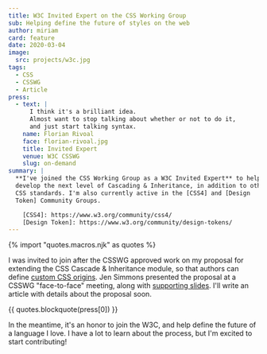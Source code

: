 ```yaml
---
title: W3C Invited Expert on the CSS Working Group
sub: Helping define the future of styles on the web
author: miriam
card: feature
date: 2020-03-04
image:
  src: projects/w3c.jpg
tags:
  - CSS
  - CSSWG
  - Article
press:
  - text: |
      I think it's a brilliant idea.
      Almost want to stop talking about whether or not to do it,
      and just start talking syntax.
    name: Florian Rivoal
    face: florian-rivoal.jpg
    title: Invited Expert
    venue: W3C CSSWG
    slug: on-demand
summary: |
  **I've joined the CSS Working Group as a W3C Invited Expert** to help to
  develop the next level of Cascading & Inheritance, in addition to other
  CSS standards. I'm also currently active in the [CSS4] and [Design
  Token] Community Groups.

    [CSS4]: https://www.w3.org/community/css4/
    [Design Token]: https://www.w3.org/community/design-tokens/
---
```


{% import "quotes.macros.njk" as quotes %}

I was invited to join after the CSSWG approved work on my proposal for
extending the CSS Cascade & Inheritance module, so that authors can
define [custom CSS origins][custom]. Jen Simmons presented the proposal at a
CSSWG "face-to-face" meeting, along with [supporting slides][slides]. I'll write
an article with details about the proposal soon.

{{ quotes.blockquote(press[0]) }}

In the meantime, it's an honor to join the W3C, and help define the
future of a language I love. I have a lot to learn about the process,
but I'm excited to start contributing!

[custom]: https://github.com/w3c/csswg-drafts/issues/4470
[slides]: https://noti.st/jensimmons/QOEOYT/three-topics#s5swA20
